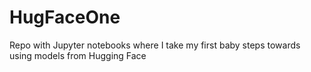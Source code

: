 # HugFaceOne
Repo with Jupyter notebooks where I take my first baby steps towards using models from Hugging Face
